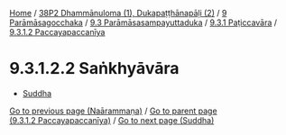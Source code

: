 
[Home](/) / [38P2 Dhammānuloma (1), Dukapaṭṭhānapāḷi (2)](../../../../../38P2.md) / [9 Parāmāsagocchaka](../../../../9.md) / [9.3 Parāmāsasampayuttaduka](../../../9.3.md) / [9.3.1 Paṭiccavāra](../../9.3.1.md) / [9.3.1.2 Paccayapaccanīya](../9.3.1.2.md)

# 9.3.1.2.2 Saṅkhyāvāra

* [Suddha](9.3.1.2.2/Suddha.md)

[Go to previous page (Naārammaṇa)](9.3.1.2.1/Naarammana.md) / [Go to parent page (9.3.1.2 Paccayapaccanīya)](../9.3.1.2.md) / [Go to next page (Suddha)](9.3.1.2.2/Suddha.md)


